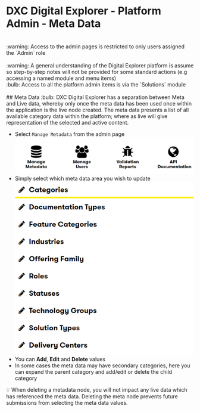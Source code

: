 # DXC Digital Explorer - Platform Admin - Meta Data
<br>
:warning: Access to the admin pages is restricted to only users assigned the `Admin` role<br>
<br>
:warning: A general understanding of the Digital Explorer platform is assume so step-by-step notes will not be provided for some standard actions (e.g accessing a named module and menu items)
<br>
:bulb: Access to all the platform admin items is via the `Solutions` module
<br>
<br>
## Meta Data
:bulb: DXC Digital Explorer has a separation between Meta and Live data, whereby only once the meta data has been used once within the application is the live node created.   The meta data presents a list of all available category data within the platform; where as live will give representation of the selected and active content.

- Select  `Manage Metadata` from the admin page<br>
![images](images/admin1.png)<br>
- Simply select which meta data area you wish to update<br>
![image](images/admin2.png)<br>
- You can **Add**, **Edit** and **Delete** values
- In some cases the meta data may have secondary categories, here you can expand the parent category and add/edit or delete the child category

:bulb: When deleting a metadata node, you will not impact any live data which has referenced the meta data.   Deleting the meta node prevents future submissions from selecting the meta data values.
